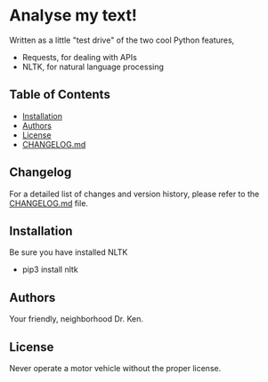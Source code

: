 # Analyse my text!

Written as a little "test drive" of the two cool Python features, 

- Requests, for dealing with APIs
- NLTK, for natural language processing

## Table of Contents

- [Installation](#installation)
- [Authors](#authors)
- [License](#license)
- [CHANGELOG.md](CHANGELOG.md)


## Changelog

For a detailed list of changes and version history, please refer to the [CHANGELOG.md](CHANGELOG.md) file.



## Installation

Be sure you have installed NLTK

- pip3 install nltk


## Authors

Your friendly, neighborhood Dr. Ken.

## License

Never operate a motor vehicle without the proper license.